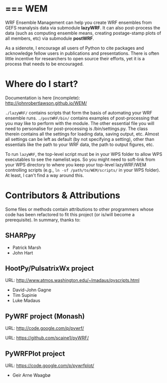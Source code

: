 ===
WEM
===

WRF Ensemble Management can help you create WRF ensembles from GEFS reanalysis
data via submodule **lazyWRF**. It can also post-process the data (such as 
computing ensemble means, creating postage-stamp plots of all members, etc)
via submodule **postWRF**.

As a sidenote, I encourage all users of Python to cite packages and acknowledge fellow
users in publications and presentations. There is often little incentive for 
researchers to open source their efforts, yet it is a process that needs
to be encouraged. 

Where do I start?
=================

Documentation is here (incomplete): http://johnrobertlawson.github.io/WEM/

```./lazyWRF/``` contains scripts that form the basis of automating your WRF 
ensemble runs. ```./postWRF/bin/``` contains examples of post-processing that
you may like to perform with the module. The other essential file you will need 
to personalise for post-processing is /bin/settings.py. The class therein contains
all the settings for loading data, saving output, etc. Almost all settings can be
left as default (by not specifying a setting), other than essentials like 
the path to your WRF data, the path to output figures, etc.

To run ```lazyWRF```, the top-level script must be in your WPS folder to allow WPS
executables to see the namelist.wps. So you might need to soft-link from your WPS
directory to where you keep your top-level lazyWRF/WEM controlling scripts (e.g.,
```ln -sf /path/to/WEM/scripts/``` in your WPS folder). At least,
I can't find a way around this.

Contributors & Attributions
===========================

Some files or methods contain attributions to other programmers whose
code has been refactored to fit this project (or is/will become a 
prerequisite). In summary, thanks to:

SHARPpy
-------

* Patrick Marsh
* John Hart

HootPy/PulsatrixWx project
--------------------------

URL: http://www.atmos.washington.edu/~lmadaus/pyscripts.html

* David-John Gagne
* Tim Supinie
* Luke Madaus

PyWRF project (Monash)
----------------------

URL: http://code.google.com/p/pywrf/

URL: https://github.com/scaine1/pyWRF/

PyWRFPlot project
-----------------

URL: https://code.google.com/p/pywrfplot/

* Geir Arne Waagbø

